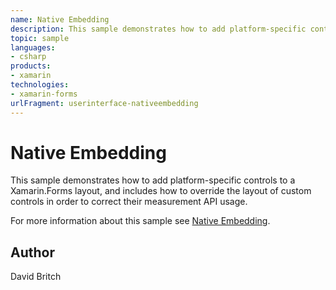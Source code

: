 ```yaml
---
name: Native Embedding
description: This sample demonstrates how to add platform-specific controls to a Xamarin.Forms layout, and includes how to override the layout of custom control...
topic: sample
languages:
- csharp
products:
- xamarin
technologies:
- xamarin-forms
urlFragment: userinterface-nativeembedding
---
```

Native Embedding
================

This sample demonstrates how to add platform-specific controls to a Xamarin.Forms layout, and includes how to override the layout of custom controls in order to correct their measurement API usage.

For more information about this sample see [Native Embedding](https://developer.xamarin.com/guides/xamarin-forms/user-interface/layouts/add-platform-controls/).

Author
------

David Britch
